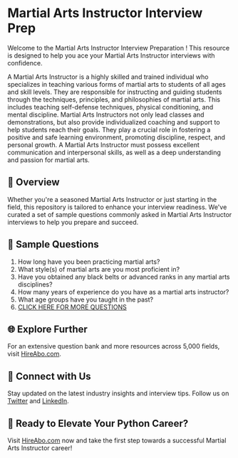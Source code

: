 # Martial Arts Instructor Interview Prep

Welcome to the Martial Arts Instructor Interview Preparation ! This resource is designed to help you ace your Martial Arts Instructor interviews with confidence.

A Martial Arts Instructor is a highly skilled and trained individual who specializes in teaching various forms of martial arts to students of all ages and skill levels. They are responsible for instructing and guiding students through the techniques, principles, and philosophies of martial arts. This includes teaching self-defense techniques, physical conditioning, and mental discipline. Martial Arts Instructors not only lead classes and demonstrations, but also provide individualized coaching and support to help students reach their goals. They play a crucial role in fostering a positive and safe learning environment, promoting discipline, respect, and personal growth. A Martial Arts Instructor must possess excellent communication and interpersonal skills, as well as a deep understanding and passion for martial arts.

## 🚀 Overview

Whether you're a seasoned Martial Arts Instructor or just starting in the field, this repository is tailored to enhance your interview readiness. We've curated a set of sample questions commonly asked in Martial Arts Instructor interviews to help you prepare and succeed.

## 📝 Sample Questions

1. How long have you been practicing martial arts?
2. What style(s) of martial arts are you most proficient in?
3. Have you obtained any black belts or advanced ranks in any martial arts disciplines?
4. How many years of experience do you have as a martial arts instructor?
5. What age groups have you taught in the past?
6. [CLICK HERE FOR MORE QUESTIONS](https://hireabo.com/job/15_0_19/Martial%20Arts%20Instructor)

## 🌐 Explore Further

For an extensive question bank and more resources across 5,000 fields, visit [HireAbo.com](https://www.hireabo.com).

## 📱 Connect with Us

Stay updated on the latest industry insights and interview tips. Follow us on [Twitter](https://twitter.com/hireabo) and [LinkedIn](https://www.linkedin.com/in/hire-abo-3609972a8/).

## 🚀 Ready to Elevate Your Python Career?

Visit [HireAbo.com](https://www.hireabo.com) now and take the first step towards a successful Martial Arts Instructor career!
